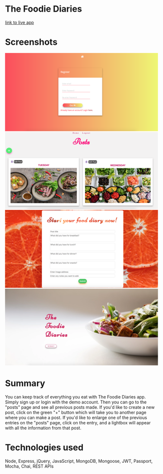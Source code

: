 # The Foodie Diaries

[link to live app](http://google.com)

# Screenshots

![1.](https://github.com/annahisenberg/food-diary-node/blob/master/Screen%20Shot%202018-07-04%20at%208.54.02%20PM.png)
![2.](https://github.com/annahisenberg/food-diary-node/blob/master/Screen%20Shot%202018-07-04%20at%209.21.00%20PM.png)
![3.](https://github.com/annahisenberg/food-diary-node/blob/master/Screen%20Shot%202018-07-04%20at%208.56.00%20PM.png)
![4.](https://github.com/annahisenberg/food-diary-node/blob/master/Screen%20Shot%202018-07-04%20at%208.54.49%20PM.png)

# Summary 
You can keep track of everything you eat with The Foodie Diaries app. Simply sign up or login with the demo account.
Then you can go to the "posts" page and see all previous posts made. If you'd like to create a new post, click on the 
green "+" button which will take you to another page where you can make a post. If you'd like to enlarge one of the
previous entries on the "posts" page, click on the entry, and a lightbox will appear with all the information from that
post. 

# Technologies used 
Node, Express, jQuery, JavaScript, MongoDB, Mongoose, JWT, Passport, Mocha, Chai, REST APIs
